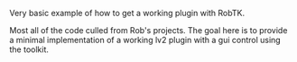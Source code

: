 Very basic example of how to get a working plugin with RobTK.

Most all of the code culled from Rob's projects. The goal here is to provide a minimal implementation
of a working lv2 plugin with a gui control using the toolkit.
